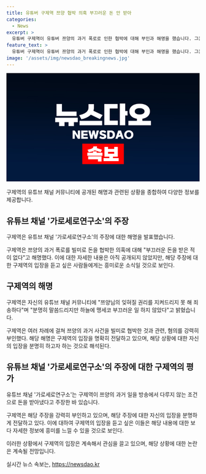 ```yaml
---
title: 유튜버 구제역 쯔양 협박 의혹 부끄러운 돈 안 받아
categories:
  - News
excerpt: >
  유튜버 구제역이 유튜버 쯔양의 과거 폭로로 인한 협박에 대해 부인과 해명을 했습니다. 그는 채널을 통해 부끄러운 돈을 받은 적이 없다며 쯔양의 권리를 지키기 위해 최선을 다했다고 밝혔고, 녹취 파일 논란에 대한 해명을 약속했습니다. 구제역은 또한 쯔양의 아픈 상처를 공론화한 사람들을 용서하지 않겠다고 덧붙였습니다. 이는 가로세로연구소 채널이 쯔양의 과거를 방송하지 않는 조건으로 돈을 받아 녹취 파일을 공개한 후의 사건입니다.
feature_text: >
  유튜버 구제역이 유튜버 쯔양의 과거 폭로로 인한 협박에 대해 부인과 해명을 했습니다. 그는 채널을 통해 부끄러운 돈을 받은 적이 없다며 쯔양의 권리를 지키기 위해 최선을 다했다고 밝혔고, 녹취 파일 논란에 대한 해명을 약속했습니다. 구제역은 또한 쯔양의 아픈 상처를 공론화한 사람들을 용서하지 않겠다고 덧붙였습니다. 이는 가로세로연구소 채널이 쯔양의 과거를 방송하지 않는 조건으로 돈을 받아 녹취 파일을 공개한 후의 사건입니다.
image: '/assets/img/newsdao_breakingnews.jpg'
---
```


<p><img src="/assets/img/newsdao_breakingnews.jpg" alt="koreaapp 속보" /></p>

<p>구제역의 유튜브 채널 커뮤니티에 공개된 해명과 관련된 상황을 종합하여 다양한 정보를 제공합니다.</p>

<h2 data-ke-size="size26">유튜브 채널 '가로세로연구소'의 주장</h2>

<p>구제역은 유튜브 채널 '가로세로연구소'의 주장에 대한 해명을 발표했습니다.</p>

<p data-ke-size="size16">구제역은 쯔양의 과거 폭로를 빌미로 돈을 협박한 의혹에 대해 "부끄러운 돈을 받은 적이 없다"고 해명했다. 이에 대한 자세한 내용은 아직 공개되지 않았지만, 해당 주장에 대한 구제역의 입장을 듣고 싶은 사람들에게는 흥미로운 소식일 것으로 보인다.</p>

<h2 data-ke-size="size26">구제역의 해명</h2>

<p>구제역은 자신의 유튜브 채널 커뮤니티에 "쯔양님의 잊혀질 권리를 지켜드리지 못 해 죄송하다"며 "분명히 말씀드리지만 하늘에 맹세코 부끄러운 일 하지 않았다"고 밝혔습니다.</p>

<p data-ke-size="size16">구제역은 여러 차례에 걸쳐 쯔양의 과거 사건을 빌미로 협박한 것과 관련, 혐의를 강력히 부인했다. 해당 해명은 구제역의 입장을 명확히 전달하고 있으며, 해당 상황에 대한 자신의 입장을 분명히 하고자 하는 것으로 해석된다.</p> 

<h2 data-ke-size="size26">유튜브 채널 '가로세로연구소'의 주장에 대한 구제역의 평가</h2>

<p>유튜브 채널 '가로세로연구소'는 구제역이 쯔양의 과거 일을 방송에서 다루지 않는 조건으로 돈을 받아냈다고 주장한 바 있습니다.</p>

<p data-ke-size="size16">구제역은 해당 주장을 강력히 부인하고 있으며, 해당 주장에 대한 자신의 입장을 분명하게 전달하고 있다. 이에 대하여 구제역의 입장을 듣고 싶은 이들은 해당 내용에 대한 보다 자세한 정보에 흥미를 느낄 수 있을 것으로 보인다.</p>

<p>이러한 상황에서 구제역의 입장은 계속해서 관심을 끌고 있으며, 해당 상황에 대한 논란은 계속될 전망입니다.</p>
실시간 뉴스 속보는, <a href="https://newsdao.kr" rel="dofollow">https://newsdao.kr</a>


